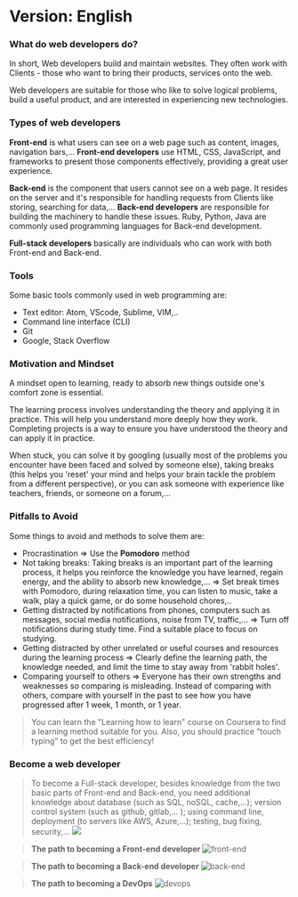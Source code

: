 Version: English
=================================

### What do web developers do?

In short, Web developers build and maintain websites. They often work with Clients - those who want to bring their products, services onto the web.

Web developers are suitable for those who like to solve logical problems, build a useful product, and are interested in experiencing new technologies.

### Types of web developers

**Front-end** is what users can see on a web page such as content, images, navigation bars,... **Front-end developers** use HTML, CSS, JavaScript, and frameworks to present those components effectively, providing a great user experience.

**Back-end** is the component that users cannot see on a web page. It resides on the server and it's responsible for handling requests from Clients like storing, searching for data,... **Back-end developers** are responsible for building the machinery to handle these issues. Ruby, Python, Java are commonly used programming languages for Back-end development.

**Full-stack developers** basically are individuals who can work with both Front-end and Back-end.

### Tools

Some basic tools commonly used in web programming are:

- Text editor: Atom, VScode, Sublime, VIM,..
- Command line interface (CLI)
- Git
- Google, Stack Overflow

### Motivation and Mindset

A mindset open to learning, ready to absorb new things outside one's comfort zone is essential.

The learning process involves understanding the theory and applying it in practice. This will help you understand more deeply how they work. Completing projects is a way to ensure you have understood the theory and can apply it in practice.

When stuck, you can solve it by googling (usually most of the problems you encounter have been faced and solved by someone else), taking breaks (this helps you 'reset' your mind and helps your brain tackle the problem from a different perspective), or you can ask someone with experience like teachers, friends, or someone on a forum,...

### Pitfalls to Avoid

Some things to avoid and methods to solve them are:
- Procrastination => Use the **Pomodoro** method
- Not taking breaks: Taking breaks is an important part of the learning process, it helps you reinforce the knowledge you have learned, regain energy, and the ability to absorb new knowledge,... => Set break times with Pomodoro, during relaxation time, you can listen to music, take a walk, play a quick game, or do some household chores,..
- Getting distracted by notifications from phones, computers such as messages, social media notifications, noise from TV, traffic,... => Turn off notifications during study time. Find a suitable place to focus on studying.
- Getting distracted by other unrelated or useful courses and resources during the learning process => Clearly define the learning path, the knowledge needed, and limit the time to stay away from 'rabbit holes'.
- Comparing yourself to others => Everyone has their own strengths and weaknesses so comparing is misleading. Instead of comparing with others, compare with yourself in the past to see how you have progressed after 1 week, 1 month, or 1 year.

> You can learn the "Learning how to learn" course on Coursera to find a learning method suitable for you. Also, you should practice "touch typing" to get the best efficiency!

### Become a web developer
 > To become a Full-stack developer, besides knowledge from the two basic parts of Front-end and Back-end, you need additional knowledge about database (such as SQL, noSQL, cache,...); version control system (such as github, gitlab,... ); using command line, deployment (to servers like AWS, Azure,...); testing, bug fixing, security,...
 > ![](https://roadmap.sh/full-stack)

> **The path to becoming a Front-end developer**
> ![front-end](https://roadmap.sh/frontend)

> **The path to becoming a Back-end developer**
> ![back-end](https://roadmap.sh/backend)

> **The path to becoming a DevOps**
> ![devops](https://roadmap.sh/devops)

